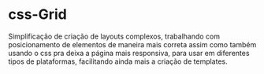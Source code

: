 # css-Grid
Simplificação de criação de layouts complexos, trabalhando com posicionamento de elementos de maneira mais correta assim como também usando o css pra deixa a página mais responsiva, para usar em diferentes tipos de plataformas, facilitando ainda mais a criação de templates.
